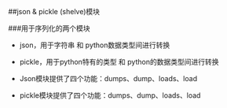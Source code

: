 ##json & pickle (shelve)模块

###用于序列化的两个模块

* json，用于字符串 和 python数据类型间进行转换
* pickle，用于python特有的类型 和 python的数据类型间进行转换
* Json模块提供了四个功能：dumps、dump、loads、load

* pickle模块提供了四个功能：dumps、dump、loads、load